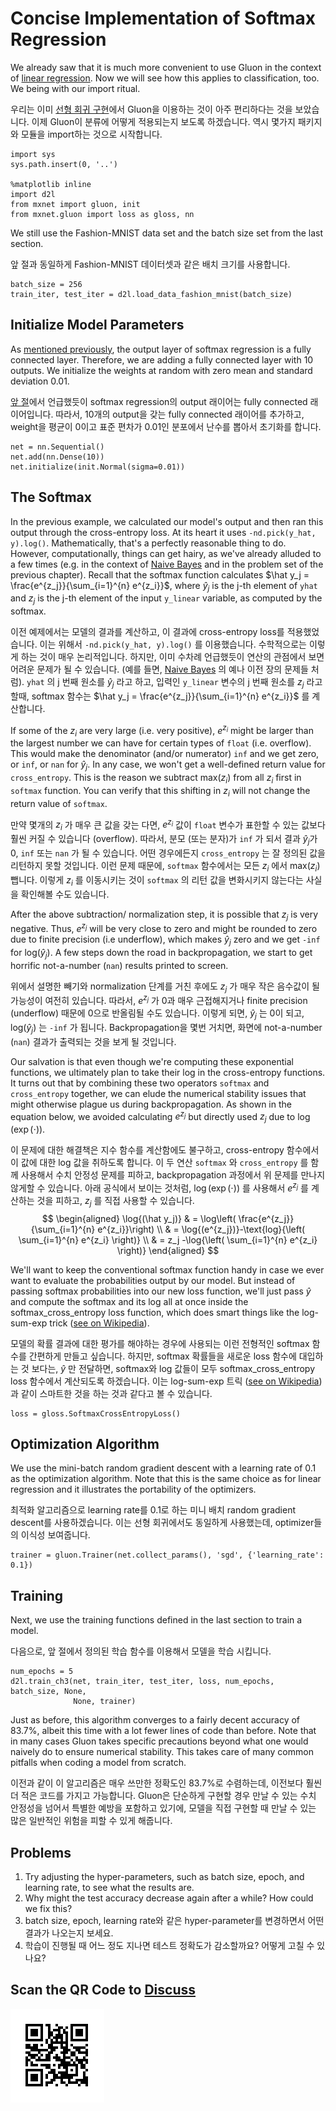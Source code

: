 # Concise Implementation of Softmax Regression

We already saw that it is much more convenient to use Gluon in the context of [linear regression](linear-regression-gluon.md). Now we will see how this applies to classification, too. We being with our import ritual.

우리는 이미 [선형 회귀 구현](linear-regression-gluon.md)에서 Gluon을 이용하는 것이 아주 편리하다는 것을 보았습니다. 이제 Gluon이 분류에 어떻게 적용되는지 보도록 하겠습니다. 역시 몇가지 패키지와 모듈을 import하는 것으로 시작합니다.

```{.python .input  n=1}
import sys
sys.path.insert(0, '..')

%matplotlib inline
import d2l
from mxnet import gluon, init
from mxnet.gluon import loss as gloss, nn
```

We still use the Fashion-MNIST data set and the batch size set from the last section.

앞 절과 동일하게 Fashion-MNIST 데이터셋과 같은 배치 크기를 사용합니다.

```{.python .input  n=2}
batch_size = 256
train_iter, test_iter = d2l.load_data_fashion_mnist(batch_size)
```

## Initialize Model Parameters

As [mentioned previously](softmax-regression.md), the output layer of softmax regression is a fully connected layer. Therefore, we are adding a fully connected layer with 10 outputs. We initialize the weights at random with zero mean and standard deviation 0.01.

[앞 절](softmax-regression.md)에서 언급했듯이 softmax regression의 output 래이어는 fully connected 래이어입니다. 따라서, 10개의 output을 갖는 fully connected 래이어를 추가하고, weight을 평균이 0이고 표준 편차가 0.01인 분포에서 난수를 뽑아서 초기화를 합니다.

```{.python .input  n=3}
net = nn.Sequential()
net.add(nn.Dense(10))
net.initialize(init.Normal(sigma=0.01))
```

## The Softmax

In the previous example, we calculated our model's output and then ran this output through the cross-entropy loss. At its heart it uses `-nd.pick(y_hat, y).log()`. Mathematically, that's a perfectly reasonable thing to do. However, computationally, things can get hairy, as we've already alluded to a few times (e.g. in the context of [Naive Bayes](../chapter_crashcourse/naive-bayes.md) and in the problem set of the previous chapter). Recall that the softmax function calculates $\hat y_j = \frac{e^{z_j}}{\sum_{i=1}^{n} e^{z_i}}$, where $\hat y_j$ is the j-th element of ``yhat`` and $z_j$ is the j-th element of the input ``y_linear`` variable, as computed by the softmax.

이전 예제에서는 모델의 결과를 계산하고, 이 결과에 cross-entropy loss를 적용했었습니다. 이는 위해서  `-nd.pick(y_hat, y).log()` 를 이용했습니다. 수학적으로는 이렇게 하는 것이 매우 논리적입니다. 하지만, 이미 수차례 언급했듯이 연산의 관점에서 보면 어려운 문제가 될 수 있습니다.  (예를 들면,  [Naive Bayes](../chapter_crashcourse/naive-bayes.md) 의 예나 이전 장의 문제들 처럼).  ``yhat`` 의 j 번째 원소를  $\hat y_j$ 라고 하고, 입력인 `y_linear` 변수의 j 번째 원소를  $z_j$ 라고 할때, softmax 함수는  $\hat y_j = \frac{e^{z_j}}{\sum_{i=1}^{n} e^{z_i}}$ 를 계산합니다.

If some of the $z_i$ are very large (i.e. very positive), $e^{z_i}$ might be larger than the largest number we can have for certain types of ``float`` (i.e. overflow). This would make the denominator (and/or numerator) ``inf`` and we get zero, or ``inf``, or ``nan`` for $\hat y_j$. In any case, we won't get a well-defined return value for ``cross_entropy``. This is the reason we subtract $\text{max}(z_i)$ from all $z_i$ first in ``softmax`` function. You can verify that this shifting in $z_i$ will not change the return value of ``softmax``.

만약 몇개의  $z_i$ 가 매우 큰 값을 갖는 다면,  $e^{z_i}$ 값이 `float` 변수가 표한할 수 있는 값보다 훨씬 커질 수 있습니다 (overflow). 따라서, 분모 (또는 분자)가 `inf` 가 되서 결과  $\hat y_j$가 0, `inf` 또는 `nan` 가 될 수 있습니다. 어떤 경우에든지 `cross_entropy` 는 잘 정의된 값을 리턴하지 못할 것입니다. 이런 문제 때문에, `softmax` 함수에서는 모든 $z_i$ 에서  $\text{max}(z_i)$ 뺍니다. 이렇게  $z_i$ 를 이동시키는 것이 `softmax` 의 리턴 값을 변화시키지 않는다는 사실을 확인해볼 수도 있습니다.

After the above subtraction/ normalization step, it is possible that $z_j$ is very negative. Thus, $e^{z_j}$ will be very close to zero and might be rounded to zero due to finite precision (i.e underflow), which makes $\hat y_j$ zero and we get ``-inf`` for $\text{log}(\hat y_j)$. A few steps down the road in backpropagation, we start to get horrific not-a-number (``nan``) results printed to screen.

위에서 설명한 빼기와 normalization 단계를 거친 후에도 $z_j$ 가 매우 작은 음수값이 될 가능성이 여전히 있습니다. 따라서,  $e^{z_j}$ 가 0과 매우 근접해지거나 finite precision (underflow) 때문에 0으로 반올림될 수도 있습니다. 이렇게 되면,  $\hat y_j$ 는 0이 되고, $\text{log}(\hat y_j)$ 는 `-inf` 가 됩니다. Backpropagation을 몇번 거치면, 화면에 not-a-number (`nan`) 결과가 출력되는 것을 보게 될 것입니다.

Our salvation is that even though we're computing these exponential functions, we ultimately plan to take their log in the cross-entropy functions. It turns out that by combining these two operators ``softmax`` and ``cross_entropy`` together, we can elude the numerical stability issues that might otherwise plague us during backpropagation. As shown in the equation below, we avoided calculating $e^{z_j}$ but directly used $z_j$ due to $\log(\exp(\cdot))$.

이 문제에 대한 해결책은 지수 함수를 계산함에도 불구하고, cross-entropy 함수에서 이 값에 대한 log 값을 취하도록 합니다. 이 두 연산 `softmax`  와 `cross_entropy` 를 함께 사용해서 수치 안정성 문제를 피하고, backpropagation 과정에서 위 문제를 만나지 않게할 수 있습니다. 아래 공식에서 보이는 것처럼, $\log(\exp(\cdot))$ 를 사용해서  $e^{z_j}$ 를 계산하는 것을 피하고,  $z_j$ 를 직접 사용할 수 있습니다.
$$
\begin{aligned}
\log{(\hat y_j)} & = \log\left( \frac{e^{z_j}}{\sum_{i=1}^{n} e^{z_i}}\right) \\
& = \log{(e^{z_j})}-\text{log}{\left( \sum_{i=1}^{n} e^{z_i} \right)} \\
& = z_j -\log{\left( \sum_{i=1}^{n} e^{z_i} \right)}
\end{aligned}
$$

We'll want to keep the conventional softmax function handy in case we ever want to evaluate the probabilities output by our model. But instead of passing softmax probabilities into our new loss function, we'll just pass $\hat{y}$ and compute the softmax and its log all at once inside the softmax_cross_entropy loss function, which does smart things like the log-sum-exp trick ([see on Wikipedia](https://en.wikipedia.org/wiki/LogSumExp)).

모델의 확률 결과에 대한 평가를 해야하는 경우에 사용되는 이런 전형적인 softmax 함수를 간편하게 만들고 싶습니다. 하지만, softmax 확률들을 새로운 loss 함수에 대입하는 것 보다는,  $\hat{y}$ 만 전달하면, softmax와 log 값들이 모두 softmax_cross_entropy loss 함수에서 계산되도록 하겠습니다. 이는 log-sum-exp 트릭  ([see on Wikipedia](https://en.wikipedia.org/wiki/LogSumExp)) 과 같이 스마트한 것을 하는 것과 같다고 볼 수 있습니다.

```{.python .input  n=4}
loss = gloss.SoftmaxCrossEntropyLoss()
```

## Optimization Algorithm

We use the mini-batch random gradient descent with a learning rate of 0.1 as the optimization algorithm. Note that this is the same choice as for linear regression and it illustrates the portability of the optimizers.

최적화 알고리즘으로 learning rate를 0.1로 하는 미니 배치 random gradient descent를 사용하겠습니다. 이는 선형 회귀에서도 동일하게 사용했는데, optimizer들의 이식성 보여줍니다.

```{.python .input  n=5}
trainer = gluon.Trainer(net.collect_params(), 'sgd', {'learning_rate': 0.1})
```

## Training

Next, we use the training functions defined in the last section to train a model.

다음으로, 앞 절에서 정의된 학습 함수를 이용해서 모델을 학습 시킵니다.

```{.python .input  n=6}
num_epochs = 5
d2l.train_ch3(net, train_iter, test_iter, loss, num_epochs, batch_size, None,
              None, trainer)
```

Just as before, this algorithm converges to a fairly decent accuracy of 83.7%, albeit this time with a lot fewer lines of code than before. Note that in many cases Gluon takes specific precautions beyond what one would naively do to ensure numerical stability. This takes care of many common pitfalls when coding a model from scratch.

이전과 같이 이 알고리즘은 매우 쓰만한 정확도인 83.7%로 수렴하는데, 이전보다 훨씬 더 적은 코드를 가지고 가능합니다. Gluon은 단순하게 구현할 경우 만날 수 있는 수치 안정성을 넘어서 특별한 예방을 포함하고 있기에, 모델을 직접 구현할 때 만날 수 있는 많은 일반적인 위험을 피할 수 있게 해줍니다.


## Problems

1. Try adjusting the hyper-parameters, such as batch size, epoch, and learning rate, to see what the results are.
1. Why might the test accuracy decrease again after a while? How could we fix this?
1. batch size, epoch, learning rate와 같은 hyper-parameter를 변경하면서 어떤 결과가 나오는지 보세요.
1. 학습이 진행될 때 어느 정도 지나면 테스트 정확도가 감소할까요? 어떻게 고칠 수 있나요?

## Scan the QR Code to [Discuss](https://discuss.mxnet.io/t/2337)

![](../img/qr_softmax-regression-gluon.svg)

